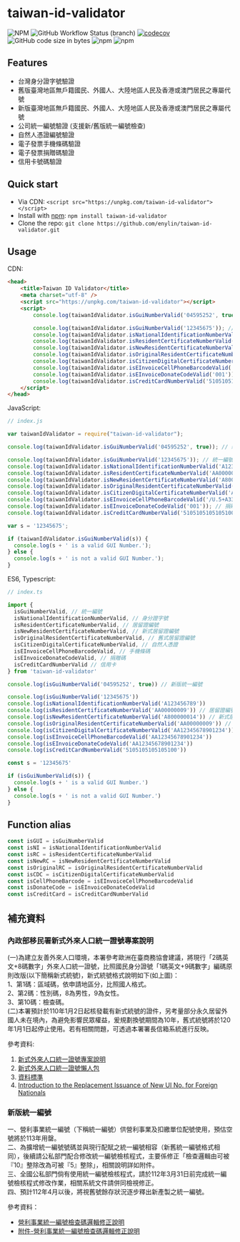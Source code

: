 # taiwan-id-validator

![NPM](https://img.shields.io/npm/l/taiwan-id-validator)
![GitHub Workflow Status (branch)](https://img.shields.io/github/actions/workflow/status/enylin/taiwan-id-validator/test.yml)
[![codecov](https://codecov.io/gh/enylin/taiwan-id-validator/graph/badge.svg?token=5MTC59QF18)](https://codecov.io/gh/enylin/taiwan-id-validator)
![GitHub code size in bytes](https://img.shields.io/github/languages/code-size/enylin/line-pay-merchant)
![npm](https://img.shields.io/npm/dt/taiwan-id-validator)
![npm](https://img.shields.io/npm/v/taiwan-id-validator)

## Features

* 台灣身分證字號驗證
* 舊版臺灣地區無戶籍國民、外國人、大陸地區人民及香港或澳門居民之專屬代號
* 新版臺灣地區無戶籍國民、外國人、大陸地區人民及香港或澳門居民之專屬代號
* 公司統一編號驗證 (支援新/舊版統一編號檢查)
* 自然人憑證編號驗證
* 電子發票手機條碼驗證
* 電子發票捐贈碼驗證
* 信用卡號碼驗證

## Quick start

- Via CDN: `<script src="https://unpkg.com/taiwan-id-validator"></script>`
- Install with [npm](https://www.npmjs.com/): `npm install taiwan-id-validator`
- Clone the repo: `git clone https://github.com/enylin/taiwan-id-validator.git`

## Usage

CDN:
```html
<head>
    <title>Taiwan ID Validator</title>
    <meta charset="utf-8" />
    <script src="https://unpkg.com/taiwan-id-validator"></script>
    <script>
        console.log(taiwanIdValidator.isGuiNumberValid('04595252', true)); // 新版統一編號

        console.log(taiwanIdValidator.isGuiNumberValid('12345675')); // 統一編號
        console.log(taiwanIdValidator.isNationalIdentificationNumberValid('A123456789')); // 身分證字號
        console.log(taiwanIdValidator.isResidentCertificateNumberValid('AA00000009')); // 居留證編號 (舊式與新式)
        console.log(taiwanIdValidator.isNewResidentCertificateNumberValid('A800000014')); // 新式居留證編號
        console.log(taiwanIdValidator.isOriginalResidentCertificateNumberValid('AA00000009')); // 舊式居留證編號
        console.log(taiwanIdValidator.isCitizenDigitalCertificateNumberValid('AA12345678901234')); // 自然人憑證
        console.log(taiwanIdValidator.isEInvoiceCellPhoneBarcodeValid('/U.5+A33')); // 手機條碼
        console.log(taiwanIdValidator.isEInvoiceDonateCodeValid('001')); // 捐贈碼
        console.log(taiwanIdValidator.isCreditCardNumberValid('5105105105105100')); // 信用卡
    </script>
</head>
```

JavaScript:
```js
// index.js

var taiwanIdValidator = require("taiwan-id-validator");

console.log(taiwanIdValidator.isGuiNumberValid('04595252', true)); // 新版統一編號

console.log(taiwanIdValidator.isGuiNumberValid('12345675')); // 統一編號
console.log(taiwanIdValidator.isNationalIdentificationNumberValid('A123456789')); // 身分證字號
console.log(taiwanIdValidator.isResidentCertificateNumberValid('AA00000009')); // 居留證編號 (舊式與新式)
console.log(taiwanIdValidator.isNewResidentCertificateNumberValid('A800000014')); // 新式居留證編號
console.log(taiwanIdValidator.isOriginalResidentCertificateNumberValid('AA00000009')); // 舊式居留證編號
console.log(taiwanIdValidator.isCitizenDigitalCertificateNumberValid('AA12345678901234')); // 自然人憑證
console.log(taiwanIdValidator.isEInvoiceCellPhoneBarcodeValid('/U.5+A33')); // 手機條碼
console.log(taiwanIdValidator.isEInvoiceDonateCodeValid('001')); // 捐贈碼
console.log(taiwanIdValidator.isCreditCardNumberValid('5105105105105100')); // 信用卡

var s = '12345675';

if (taiwanIdValidator.isGuiNumberValid(s)) {
  console.log(s + ' is a valid GUI Number.');
} else {
  console.log(s + ' is not a valid GUI Number.');
}
```

ES6, Typescript:
```js
// index.ts

import {
  isGuiNumberValid, // 統一編號
  isNationalIdentificationNumberValid, // 身分證字號
  isResidentCertificateNumberValid, // 居留證編號
  isNewResidentCertificateNumberValid, // 新式居留證編號
  isOriginalResidentCertificateNumberValid, // 舊式居留證編號
  isCitizenDigitalCertificateNumberValid, // 自然人憑證
  isEInvoiceCellPhoneBarcodeValid, // 手機條碼
  isEInvoiceDonateCodeValid, // 捐贈碼
  isCreditCardNumberValid // 信用卡
} from 'taiwan-id-validator'

console.log(isGuiNumberValid('04595252', true)) // 新版統一編號

console.log(isGuiNumberValid('12345675'))
console.log(isNationalIdentificationNumberValid('A123456789'))
console.log(isResidentCertificateNumberValid('AA00000009')) // 居留證編號 (舊式與新式)
console.log(isNewResidentCertificateNumberValid('A800000014')) // 新式居留證編號
console.log(isOriginalResidentCertificateNumberValid('AA00000009')) // 舊式居留證編號
console.log(isCitizenDigitalCertificateNumberValid('AA12345678901234'))
console.log(isEInvoiceCellPhoneBarcodeValid('AA12345678901234'))
console.log(isEInvoiceDonateCodeValid('AA12345678901234'))
console.log(isCreditCardNumberValid('5105105105105100'))

const s = '12345675'

if (isGuiNumberValid(s)) {
  console.log(s + ' is a valid GUI Number.')
} else {
  console.log(s + ' is not a valid GUI Number.')
}
```

## Function alias

```js
const isGUI = isGuiNumberValid
const isNI = isNationalIdentificationNumberValid
const isRC = isResidentCertificateNumberValid
const isNewRC = isNewResidentCertificateNumberValid
const isOriginalRC = isOriginalResidentCertificateNumberValid
const isCDC = isCitizenDigitalCertificateNumberValid
const isCellPhoneBarcode = isEInvoiceCellPhoneBarcodeValid
const isDonateCode = isEInvoiceDonateCodeValid
const isCreditCard = isCreditCardNumberValid
```

## 補充資料

### 內政部移民署新式外來人口統一證號專案說明

(一)為建立友善外來人口環境，本署參考歐洲在臺商務協會建議，將現行「2碼英文+8碼數字」外來人口統一證號，比照國民身分證號「1碼英文+9碼數字」編碼原則改版(以下簡稱新式統號)，新式統號格式說明如下(如上圖)：\
1、第1碼：區域碼，依申請地區分，比照國人格式。\
2、第2碼：性別碼，8為男性，9為女性。\
3、第10碼：檢查碼。\
(二)本署預計於110年1月2日起核發載有新式統號的證件，另考量部分永久居留外國人未在境內，為避免影響民眾權益，爰規劃換號期間為10年，舊式統號將於120年1月1日起停止使用。若有相關問題，可透過本署署長信箱系統進行反映。

參考資料: 
1. [新式外來人口統一證號專案說明](https://www.immigration.gov.tw/5385/7445/238440/238442/240309/)
1. [新式外來人口統一證號懶人包](https://www.immigration.gov.tw/5382/5385/7445/238440/238442/241508/)
1. [資料標準](https://schema.gov.tw/Commonality/Commonality/Common%20Data)
1. [Introduction to the Replacement Issuance of New UI No. for Foreign Nationals](https://www.roc-taiwan.org/uploads/sites/3/2021/01/Introduction-to-the-Replacement-Issuance-of-New-UI-No.-for-Foreign-Nationals.pdf)

### 新版統一編號

一、營利事業統一編號（下稱統一編號）供營利事業及扣繳單位配號使用，預估空號將於113年用罄。\
二、為擴增統一編號號碼並與現行配賦之統一編號相容（新舊統一編號格式相同），後續請公私部門配合修改統一編號檢核程式，主要係修正「檢查邏輯由可被『10』整除改為可被『5』整除」，相關說明詳如附件。\
三、全國公私部門倘有使用統一編號檢核程式，請於112年3月31日前完成統一編號檢核程式修改作業，相關系統文件請併同檢視修正。\
四、預計112年4月以後，將視舊號餘存狀況逐步釋出新產製之統一編號。

參考資料：
- [營利事業統一編號檢查碼邏輯修正說明](https://www.fia.gov.tw/singlehtml/3?cntId=c4d9cff38c8642ef8872774ee9987283)
- [附件-營利事業統一編號檢查碼邏輯修正說明](https://www.fia.gov.tw/download/ff9c37611e9e46dab952676d24dc0b67)